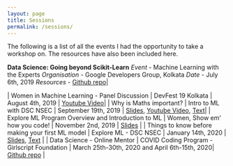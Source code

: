 ```yaml
---
layout: page
title: Sessions
permalink: /sessions/
---
```


The following is a list of all the events I had the opportunity to take a workshop on. The resources have also been included here. 

**Data Science: Going beyond Scikit-Learn** 
  *Event* - Machine Learning with the Experts 
  *Organisation* - Google Developers Group, Kolkata
  *Date* - July 6th, 2019 
  *Resources* - [Github repo](https://github.com/Anpr1211/EDA---Demo)|
  

| Women in Machine Learning - Panel Discussion | DevFest 19 Kolkata | August 4th, 2019 | [Youtube Video](https://www.youtube.com/watch?v=-nzRQWvQ9XA&feature=youtu.be)|
| Why is Maths important? | Intro to ML with DSC NSEC | September 19th, 2019 | [Slides](https://docs.google.com/presentation/d/1rPyz-QzRCjk8oBevl0hGqRmoPKNh-ABGGagUif0wsDU/edit?usp=sharing), [Youtube Video](https://www.youtube.com/watch?v=GXqWWj45Otc&feature=youtu.be), [Text](https://docs.google.com/document/d/1h0pJ8g9YXC_f8uXyYkDirAnSv_tMtyAtVrGOthlk0Gw/edit?usp=sharing)|
| Explore ML Program Overview and Introduction to ML | Women, Show em' how you code! | November 2nd, 2019 | [Slides](https://docs.google.com/presentation/d/1B8NLIbPvI-l0nI8mvtEuD-PMXXWJ1RJq74ZltzxQ9Ic/edit?usp=sharing) |
| Things to know before making your first ML model | Explore ML - DSC NSEC | January 14th, 2020 | [Slides](https://docs.google.com/presentation/d/1rq4UxPukZpS6bSuWAAEJeFG_Q3GkqwiomgoVDlyVJV8/edit?usp=sharing), [Text](https://towardsdatascience.com/things-to-know-before-you-make-your-1st-ml-model-5ce48c9657f) |
| Data Science - Online Mentor | COVID Coding Program - Girlscript Foundation | March 25th-30th, 2020 and April 6th-15th, 2020| [Github repo](https://github.com/Anpr1211/Talks-and-Sessions/tree/master/Covid_Coding_Program) |
